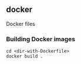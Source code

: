 ## docker

Docker files

### Building Docker images

    cd <dir-with-Dockerfile>
    docker build .
